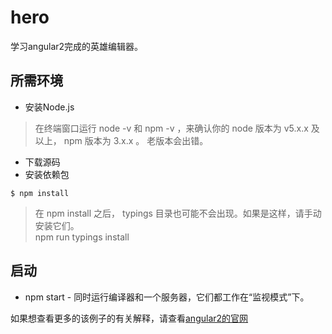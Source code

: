 # hero
学习angular2完成的英雄编辑器。

## 所需环境

* 安装Node.js

> 在终端窗口运行 node -v 和 npm -v ，来确认你的 node 版本为 v5.x.x 及以上， npm 版本为 3.x.x 。 老版本会出错。

* 下载源码
* 安装依赖包
```
$ npm install
```

>在 npm install 之后， typings 目录也可能不会出现。如果是这样，请手动安装它们。   
npm run typings install

## 启动

* npm start - 同时运行编译器和一个服务器，它们都工作在“监视模式”下。 

如果想查看更多的该例子的有关解释，请查看[angular2的官网](https://angular.cn/docs/ts/latest/quickstart.html)

